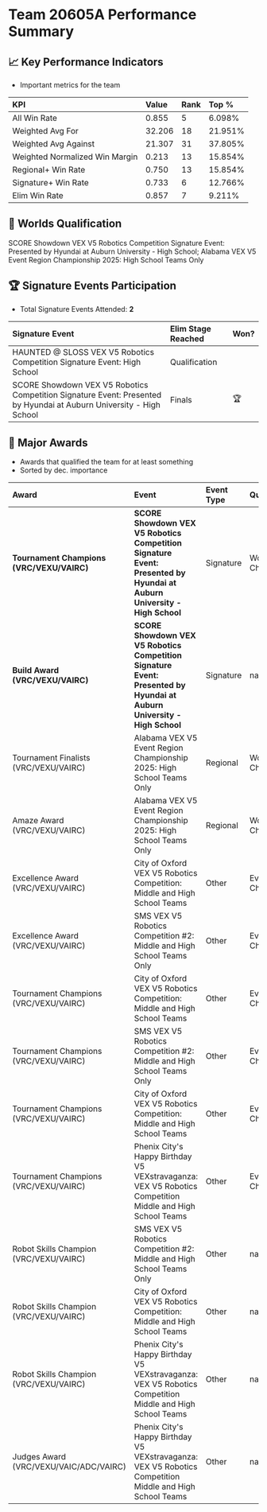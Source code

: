 # Team 20605A Performance Summary

## 📈 Key Performance Indicators
- Important metrics for the team

| KPI | Value | Rank | Top % |
|:---|:-----|:----|:-----|
| All Win Rate | 0.855 | 5 | 6.098% |
| Weighted Avg For | 32.206 | 18 | 21.951% |
| Weighted Avg Against | 21.307 | 31 | 37.805% |
| Weighted Normalized Win Margin | 0.213 | 13 | 15.854% |
| Regional+ Win Rate | 0.750 | 13 | 15.854% |
| Signature+ Win Rate | 0.733 | 6 | 12.766% |
| Elim Win Rate | 0.857 | 7 | 9.211% |


## 🎯 Worlds Qualification
SCORE Showdown VEX V5 Robotics Competition Signature Event: Presented by Hyundai at Auburn University - High School; Alabama VEX V5 Event Region Championship 2025: High School Teams Only

## 🏆 Signature Events Participation
- Total Signature Events Attended: **2**

| Signature Event | Elim Stage Reached | Won? |
|:----------------|:-------------------|:----|
| HAUNTED @ SLOSS VEX V5 Robotics Competition Signature Event: High School | Qualification |  |
| SCORE Showdown VEX V5 Robotics Competition Signature Event: Presented by Hyundai at Auburn University - High School | Finals | 🏆 |


## 🥇 Major Awards
- Awards that qualified the team for at least something
- Sorted by dec. importance

| Award | Event | Event Type | Qualification |
|:------|:------|:-----------|:--------------|
| **Tournament Champions (VRC/VEXU/VAIRC)** | **SCORE Showdown VEX V5 Robotics Competition Signature Event: Presented by Hyundai at Auburn University - High School** | Signature | World Championship |
| **Build Award (VRC/VEXU/VAIRC)** | **SCORE Showdown VEX V5 Robotics Competition Signature Event: Presented by Hyundai at Auburn University - High School** | Signature | nan |
| Tournament Finalists (VRC/VEXU/VAIRC) | Alabama VEX V5 Event Region Championship 2025: High School Teams Only | Regional | World Championship |
| Amaze Award (VRC/VEXU/VAIRC) | Alabama VEX V5 Event Region Championship 2025: High School Teams Only | Regional | World Championship |
| Excellence Award (VRC/VEXU/VAIRC) | City of Oxford VEX V5 Robotics Competition: Middle and High School Teams | Other | Event Region Championship |
| Excellence Award (VRC/VEXU/VAIRC) | SMS VEX V5 Robotics Competition #2: Middle and High School Teams Only | Other | Event Region Championship |
| Tournament Champions (VRC/VEXU/VAIRC) | City of Oxford VEX V5 Robotics Competition: Middle and High School Teams | Other | Event Region Championship |
| Tournament Champions (VRC/VEXU/VAIRC) | SMS VEX V5 Robotics Competition #2: Middle and High School Teams Only | Other | Event Region Championship |
| Tournament Champions (VRC/VEXU/VAIRC) | City of Oxford VEX V5 Robotics Competition: Middle and High School Teams | Other | Event Region Championship |
| Tournament Champions (VRC/VEXU/VAIRC) | Phenix City's Happy Birthday V5 VEXstravaganza: VEX V5 Robotics Competition Middle and High School Teams | Other | Event Region Championship |
| Robot Skills Champion (VRC/VEXU/VAIRC) | SMS VEX V5 Robotics Competition #2: Middle and High School Teams Only | Other | nan |
| Robot Skills Champion (VRC/VEXU/VAIRC) | City of Oxford VEX V5 Robotics Competition: Middle and High School Teams | Other | nan |
| Robot Skills Champion (VRC/VEXU/VAIRC) | Phenix City's Happy Birthday V5 VEXstravaganza: VEX V5 Robotics Competition Middle and High School Teams | Other | nan |
| Judges Award (VRC/VEXU/VAIC/ADC/VAIRC) | Phenix City's Happy Birthday V5 VEXstravaganza: VEX V5 Robotics Competition Middle and High School Teams | Other | nan |

